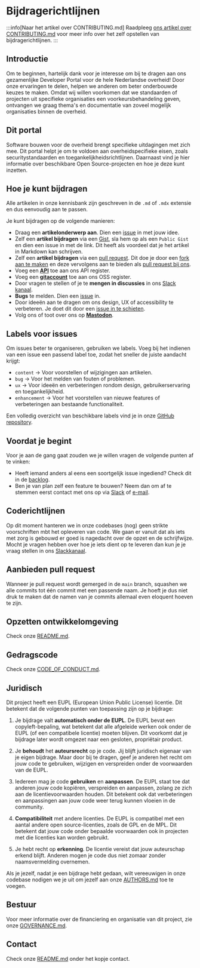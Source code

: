 # Bijdragerichtlijnen

:::info[Naar het artikel over CONTRIBUTING.md]
Raadpleeg [ons artikel over CONTRIBUTING.md](/kennisbank/leidraad/open-source/standaarden/contributing-md) voor meer info over het zelf opstellen van bijdragerichtlijnen.
:::


## Introductie

Om te beginnen, hartelijk dank voor je interesse om bij te dragen aan ons gezamenlijke Developer Portal voor de hele Nederlandse overheid! Door onze ervaringen te delen, helpen we anderen om beter onderbouwde keuzes te maken. Omdat wij willen voorkomen dat we standaarden of projecten uit specifieke organisaties een voorkeursbehandeling geven, ontvangen we graag thema's en documentatie van zoveel mogelijk organisaties binnen de overheid.

## Dit portal
Software bouwen voor de overheid brengt specifieke uitdagingen met zich mee. Dit portal helpt je om te voldoen aan overheidspecifieke eisen, zoals securitystandaarden en toegankelijkheidsrichtlijnen. Daarnaast vind je hier informatie over beschikbare Open Source-projecten en hoe je deze kunt inzetten.

## Hoe je kunt bijdragen

Alle artikelen in onze kennisbank zijn geschreven in de `.md` of `.mdx` extensie en dus eenvoudig aan te passen.

Je kunt bijdragen op de volgende manieren:

- Draag een **artikelonderwerp aan**. Dien een [issue](https://github.com/developer-overheid-nl/don-site/issues/new) in met jouw idee.
- Zelf een **artikel bijdragen** via een [Gist](https://gist.github.com/), sla hem op als een `Public Gist` en dien een issue in met de link. Dit heeft als voordeel dat je het artikel in Markdown kan schrijven.
- Zelf een **artikel bijdragen** via een [pull request](https://docs.github.com/en/pull-requests/collaborating-with-pull-requests/proposing-changes-to-your-work-with-pull-requests/about-pull-requests). Dit doe je door een [fork aan te maken](https://github.com/developer-overheid-nl/don-site/fork) en deze vervolgens aan te bieden als [pull request bij ons](https://github.com/developer-overheid-nl/don-site/compare).
- Voeg een [**API**](https://apis.developer.overheid.nl/apis/toevoegen) toe aan ons API register.
- Voeg een [**gitaccount**](https://oss.developer.overheid.nl/toevoegen/repository) toe aan ons OSS register.
- Door vragen te stellen of je te **mengen in discussies** in ons [Slack kanaal](https://codefornl.slack.com/archives/CFV4B3XE2).
- **Bugs** te melden. Dien een [issue](https://github.com/developer-overheid-nl/don-site/issues/new) in.
- Door ideeën aan te dragen om ons design, UX of accessibility te verbeteren. Je doet dit door een [issue in te schieten](https://github.com/developer-overheid-nl/don-site/issues/new).
- Volg ons of toot over ons op [**Mastodon**](https://social.overheid.nl/@developer).


## Labels voor issues

Om issues beter te organiseren, gebruiken we labels. Voeg bij het indienen van een issue een passend label toe, zodat het sneller de juiste aandacht krijgt:

- `content` → Voor voorstellen of wijzigingen aan artikelen.
- `bug` → Voor het melden van fouten of problemen.
- `ux` → Voor ideeën en verbeteringen rondom design, gebruikerservaring en toegankelijkheid.
- `enhancement` → Voor het voorstellen van nieuwe features of verbeteringen aan bestaande functionaliteit.

Een volledig overzicht van beschikbare labels vind je in onze [GitHub repository](https://github.com/developer-overheid-nl/don-site/labels).

## Voordat je begint

Voor je aan de gang gaat zouden we je willen vragen de volgende punten af te vinken:

- Heeft iemand anders al eens een soortgelijk issue ingediend? Check dit in de [backlog](https://github.com/developer-overheid-nl/don-site/issues).
- Ben je van plan zelf een feature te bouwen? Neem dan om af te stemmen eerst contact met ons op via [Slack](https://codefornl.slack.com/archives/CFV4B3XE2) of [e-mail](mailto:developer.overheid@geonovum.nl).

## Coderichtlijnen
Op dit moment hanteren we in onze codebases (nog) geen strikte voorschriften mbt het opleveren van code. We gaan er vanuit dat als iets met zorg is gebouwd er goed is nagedacht over de opzet en de schrijfwijze. Mocht je vragen hebben over hoe je iets dient op te leveren dan kun je je vraag stellen in ons [Slackkanaal](https://codefornl.slack.com/archives/CFV4B3XE2).

## Aanbieden pull request
Wanneer je pull request wordt gemerged in de `main` branch, squashen we alle commits tot één commit met een passende naam. Je hoeft je dus niet druk te maken dat de namen van je commits allemaal even eloquent hoeven te zijn.

## Opzetten ontwikkelomgeving
Check onze [README.md](https://github.com/developer-overheid-nl/don-site/blob/main/README.md).

## Gedragscode
Check onze [CODE_OF_CONDUCT.md](https://github.com/developer-overheid-nl/don-site/blob/main/CODE_OF_CONDUCT.md).

## Juridisch
Dit project heeft een EUPL (European Union Public License) licentie. Dit betekent dat de volgende punten van toepassing zijn op je bijdrage:

1. Je bijdrage valt **automatisch onder de EUPL**.
        De EUPL bevat een copyleft-bepaling, wat betekent dat alle afgeleide werken ook onder de EUPL (of een compatibele licentie) moeten blijven.
        Dit voorkomt dat je bijdrage later wordt omgezet naar een gesloten, propriëtair product.

2. Je **behoudt** het **auteursrecht** op je code.
        Jij blijft juridisch eigenaar van je eigen bijdrage.
        Maar door bij te dragen, geef je anderen het recht om jouw code te gebruiken, wijzigen en verspreiden onder de voorwaarden van de EUPL.

3. Iedereen mag je code **gebruiken** en **aanpassen**.
        De EUPL staat toe dat anderen jouw code kopiëren, verspreiden en aanpassen, zolang ze zich aan de licentievoorwaarden houden.
        Dit betekent ook dat verbeteringen en aanpassingen aan jouw code weer terug kunnen vloeien in de community.

4. **Compatibiliteit** met andere licenties.
        De EUPL is compatibel met een aantal andere open source-licenties, zoals de GPL en de MPL. Dit betekent dat jouw code onder bepaalde voorwaarden ook in projecten met die licenties kan worden gebruikt.

5. Je hebt recht op **erkenning**.
        De licentie vereist dat jouw auteurschap erkend blijft. Anderen mogen je code dus niet zomaar zonder naamsvermelding overnemen.

Als je jezelf, nadat je een bijdrage hebt gedaan, wilt vereeuwigen in onze codebase nodigen we je uit om jezelf aan onze [AUTHORS.md](https://github.com/developer-overheid-nl/don-site/blob/main/AUTHORS.md) toe te voegen.

## Bestuur
Voor meer informatie over de financiering en organisatie van dit project, zie onze [GOVERNANCE.md](https://github.com/developer-overheid-nl/don-site/blob/main/GOVERNANCE.md).

## Contact
Check onze [README.md](https://github.com/developer-overheid-nl/don-site/blob/main/README.md#contact) onder het kopje contact.